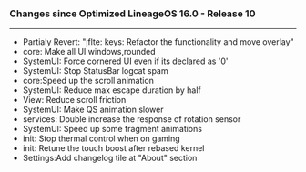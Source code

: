 ### Changes since Optimized LineageOS 16.0 - Release 10

---------------------------------------------------
* Partialy Revert: "jflte: keys: Refactor the functionality and move overlay" 
* core: Make all UI windows,rounded 
* SystemUI: Force cornered UI even if its declared as '0' 
* SystemUI: Stop StatusBar logcat spam 
* core:Speed up the scroll animation 
* SystemUI: Reduce max escape duration by half 
* View: Reduce scroll friction 
* SystemUI: Make QS animation slower 
* services: Double increase the response of rotation sensor 
* SystemUI: Speed up some fragment animations
* init: Stop thermal control when on gaming 
* init: Retune the touch boost after rebased kernel 
* Settings:Add changelog tile at "About" section
